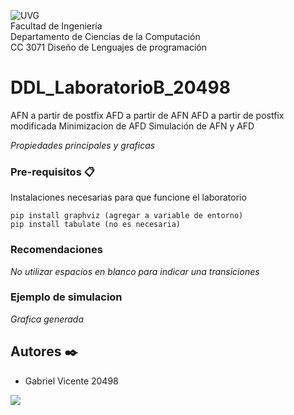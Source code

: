 
![UVG](https://res.cloudinary.com/webuvg/image/upload/f_auto/v1551291412/WEB/institucional/logouvg.png) <br>
Facultad de Ingeniería <br>
Departamento de Ciencias de la Computación <br>
CC 3071 Diseño de Lenguajes de programación <br>


# DDL_LaboratorioB_20498

AFN a partir de postfix
AFD a partir de AFN
AFD a partir de postfix modificada
Minimizacion de AFD
Simulación de AFN y AFD

_Propiedades principales y graficas_

### Pre-requisitos 📋

Instalaciones necesarias para que funcione el laboratorio

```
pip install graphviz (agregar a variable de entorno)
pip install tabulate (no es necesaria)
```

### Recomendaciones

_No utilizar espacios en blanco para indicar una transiciones_

### Ejemplo de simulacion

_Grafica generada_




## Autores ✒️

- Gabriel Vicente 20498

<a href="https://github.com/GabrielVicente-GT/DDL_LaboratorioB_20498/graphs/contributors">
  <img src="https://contrib.rocks/image?repo=GabrielVicente-GT/DDL_LaboratorioB_20498" />
</a>
